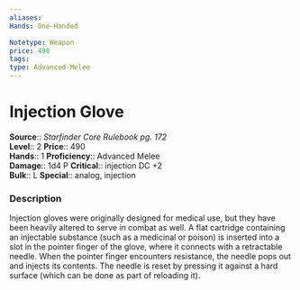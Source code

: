 ```yaml
---
aliases: 
Hands: One-Handed

Notetype: Weapon
price: 490
tags: 
type: Advanced-Melee
---
```


# Injection Glove

**Source**:: _Starfinder Core Rulebook pg. 172_  
**Level**:: 2
**Price**:: 490  
**Hands**:: 1
**Proficiency**:: Advanced Melee  
**Damage**:: 1d4 P
**Critical**:: injection DC +2  
**Bulk**:: L
**Special**:: analog, injection

### Description

Injection gloves were originally designed for medical use, but they have been heavily altered to serve in combat as well. A flat cartridge containing an injectable substance (such as a medicinal or poison) is inserted into a slot in the pointer finger of the glove, where it connects with a retractable needle. When the pointer finger encounters resistance, the needle pops out and injects its contents. The needle is reset by pressing it against a hard surface (which can be done as part of reloading it).
